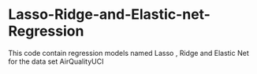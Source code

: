 # Lasso-Ridge-and-Elastic-net-Regression
This code contain regression models named Lasso , Ridge and Elastic Net for the data set AirQualityUCI
